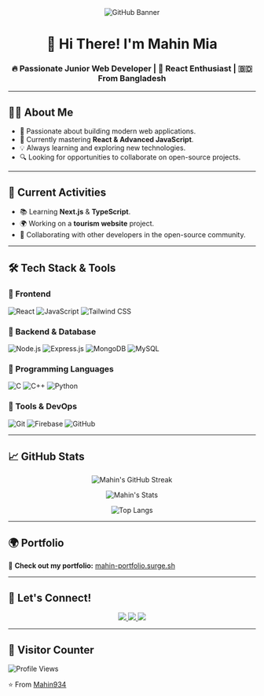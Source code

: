 <div align="center">
  <img src="https://i.ibb.co.com/5hmhDC9h/github-header-image-1.png" alt="GitHub Banner" />
</div>

<div align="center">

  <h1 align="center">🚀 Hi There! I'm Mahin Mia</h1>
  <h3 align="center">🔥 Passionate Junior Web Developer | 🎯 React Enthusiast | 🇧🇩 From Bangladesh</h3>
</div>

---

## 👨‍💻 About Me

- 🚀 Passionate about building modern web applications.
- 🎯 Currently mastering **React & Advanced JavaScript**.
- 💡 Always learning and exploring new technologies.
- 🔍 Looking for opportunities to collaborate on open-source projects.

---

## 📌 Current Activities

- 📚 Learning **Next.js** & **TypeScript**.
- 🌍 Working on a **tourism website** project.
- 🤝 Collaborating with other developers in the open-source community.

---

## 🛠️ Tech Stack & Tools

### 🔹 Frontend
<p>
  <img src="https://img.shields.io/badge/React-20232A?style=for-the-badge&logo=react&logoColor=61DAFB" alt="React"/>
  <img src="https://img.shields.io/badge/JavaScript-F7DF1E?style=for-the-badge&logo=javascript&logoColor=black" alt="JavaScript"/>
  <img src="https://img.shields.io/badge/Tailwind_CSS-38B2AC?style=for-the-badge&logo=tailwind-css&logoColor=white" alt="Tailwind CSS"/>
</p>

### 🔹 Backend & Database
<p>
  <img src="https://img.shields.io/badge/Node.js-339933?style=for-the-badge&logo=node-dot-js&logoColor=white" alt="Node.js"/>
  <img src="https://img.shields.io/badge/Express-000000?style=for-the-badge&logo=express&logoColor=white" alt="Express.js"/>
  <img src="https://img.shields.io/badge/MongoDB-4EA94B?style=for-the-badge&logo=mongodb&logoColor=white" alt="MongoDB"/>
  <img src="https://img.shields.io/badge/MySQL-4479A1?style=for-the-badge&logo=mysql&logoColor=white" alt="MySQL"/>
</p>

### 🔹 Programming Languages
<p>
  <img src="https://img.shields.io/badge/C-00599C?style=for-the-badge&logo=c&logoColor=white" alt="C"/>
  <img src="https://img.shields.io/badge/C++-00599C?style=for-the-badge&logo=c%2B%2B&logoColor=white" alt="C++"/>
  <img src="https://img.shields.io/badge/Python-3776AB?style=for-the-badge&logo=python&logoColor=white" alt="Python"/>
</p>

### 🔹 Tools & DevOps
<p>
  <img src="https://img.shields.io/badge/Git-F05032?style=for-the-badge&logo=git&logoColor=white" alt="Git"/>
  <img src="https://img.shields.io/badge/Firebase-FFCA28?style=for-the-badge&logo=firebase&logoColor=black" alt="Firebase"/>
  <img src="https://img.shields.io/badge/GitHub-181717?style=for-the-badge&logo=github&logoColor=white" alt="GitHub"/>
</p>

---

## 📈 GitHub Stats

<div align="center">
  
  ![Mahin's GitHub Streak](https://github-readme-streak-stats.herokuapp.com?user=mahin934&theme=dark&hide_border=true)
  
  ![Mahin's Stats](https://github-readme-stats.vercel.app/api?username=mahin934&show_icons=true&theme=radical)
  
  ![Top Langs](https://github-readme-stats.vercel.app/api/top-langs/?username=mahin934&layout=compact&theme=vision-friendly-dark)

</div>

---

## 🌍 Portfolio

🔗 **Check out my portfolio:** [mahin-portfolio.surge.sh](https://mahin-portfolio.surge.sh/)

---

## 🤝 Let's Connect!

<p align="center">
  <a href="https://linkedin.com/in/mahin" target="_blank">
    <img src="https://img.shields.io/badge/LinkedIn-0077B5?style=for-the-badge&logo=linkedin&logoColor=white"/>
  </a>
  <a href="https://fb.com/mahin emran" target="_blank">
    <img src="https://img.shields.io/badge/Facebook-1877F2?style=for-the-badge&logo=facebook&logoColor=white"/>
  </a>
  <a href="mailto:mahinmia934@gmail.com">
    <img src="https://img.shields.io/badge/Gmail-D14836?style=for-the-badge&logo=gmail&logoColor=white"/>
  </a>
</p>

---

## 👀 Visitor Counter

![Profile Views](https://komarev.com/ghpvc/?username=mahin934&color=blueviolet&style=flat-square)

⭐ From [Mahin934](https://github.com/mahin934)

